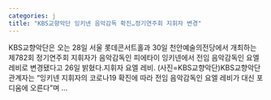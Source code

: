 ```yaml
---
categories: j
title: "KBS교향악단 잉키넨 음악감독 확진…정기연주회 지휘자 변경"
---
```

 KBS교향악단은 오는 28일 서울 롯데콘서트홀과 30일 천안예술의전당에서 개최하는 제782회 정기연주회 지휘자가 음악감독인 피에타이 잉키넨에서 전임 음악감독인 요엘 레비로 변경됐다고 26일 밝혔다.지휘자 요엘 레비. (사진=KBS교향악단)KBS교향악단 관계자는 “잉키넨 지휘자의 코로나19 확진에 따라 전임 음악감독인 요엘 레비가 대신 포디움에 오른다”며 ...